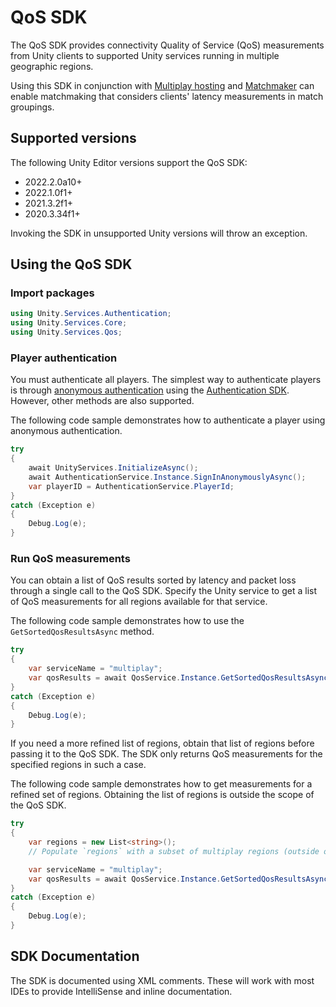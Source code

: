 # QoS SDK

The QoS SDK provides connectivity Quality of Service (QoS) measurements from Unity clients to supported Unity
services running in multiple geographic regions.

Using this SDK in conjunction with [Multiplay hosting](https://docs.unity.com/multiplay/shared/welcome-to-multiplay.html) and [Matchmaker](https://docs.unity.com/multiplay/shared/matchmaker-overview.html) can enable matchmaking that considers clients' latency
measurements in match groupings.

## Supported versions

The following Unity Editor versions support the QoS SDK:

* 2022.2.0a10+
* 2022.1.0f1+
* 2021.3.2f1+
* 2020.3.34f1+

Invoking the SDK in unsupported Unity versions will throw an exception.

## Using the QoS SDK

### Import packages

```c#
using Unity.Services.Authentication;
using Unity.Services.Core;
using Unity.Services.Qos;
```

### Player authentication

You must authenticate all players. The simplest way to authenticate players is through
[anonymous authentication](https://docs.unity.com/authentication/UsingAnonSignIn.html) using the
[Authentication SDK](https://docs.unity.com/authentication/IntroUnityAuthentication.html). However, other methods are also supported.

The following code sample demonstrates how to authenticate a player using anonymous authentication.

```c#
try
{
    await UnityServices.InitializeAsync();
    await AuthenticationService.Instance.SignInAnonymouslyAsync();
    var playerID = AuthenticationService.PlayerId;
}
catch (Exception e)
{
    Debug.Log(e);
}
```

### Run QoS measurements

You can obtain a list of QoS results sorted by latency and packet loss through a single call to the QoS SDK. Specify the Unity
service to get a list of QoS measurements for all regions available for that service.

The following code sample demonstrates how to use the `GetSortedQosResultsAsync` method.

```c#
try
{
    var serviceName = "multiplay";
    var qosResults = await QosService.Instance.GetSortedQosResultsAsync(serviceName, null);
}
catch (Exception e)
{
    Debug.Log(e);
}
```

If you need a more refined list of regions, obtain that list of regions before passing it to the QoS SDK. The SDK only returns
QoS measurements for the specified regions in such a case.

The following code sample demonstrates how to get measurements for a refined set of regions. Obtaining the list of regions is
outside the scope of the QoS SDK.

```c#
try
{
    var regions = new List<string>();
    // Populate `regions` with a subset of multiplay regions (outside of the scope of this SDK)

    var serviceName = "multiplay";
    var qosResults = await QosService.Instance.GetSortedQosResultsAsync(serviceName, regions);
}
catch (Exception e)
{
    Debug.Log(e);
}
```

## SDK Documentation
The SDK is documented using XML comments. These will work with most IDEs to provide IntelliSense and inline documentation.
